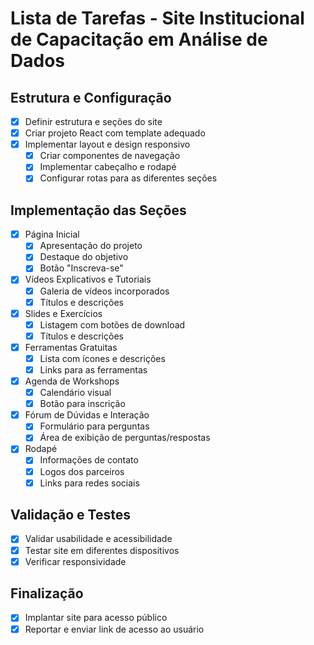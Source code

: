 # Lista de Tarefas - Site Institucional de Capacitação em Análise de Dados

## Estrutura e Configuração
- [x] Definir estrutura e seções do site
- [x] Criar projeto React com template adequado
- [x] Implementar layout e design responsivo
  - [x] Criar componentes de navegação
  - [x] Implementar cabeçalho e rodapé
  - [x] Configurar rotas para as diferentes seções

## Implementação das Seções
- [x] Página Inicial
  - [x] Apresentação do projeto
  - [x] Destaque do objetivo
  - [x] Botão "Inscreva-se"
- [x] Vídeos Explicativos e Tutoriais
  - [x] Galeria de vídeos incorporados
  - [x] Títulos e descrições
- [x] Slides e Exercícios
  - [x] Listagem com botões de download
  - [x] Títulos e descrições
- [x] Ferramentas Gratuitas
  - [x] Lista com ícones e descrições
  - [x] Links para as ferramentas
- [x] Agenda de Workshops
  - [x] Calendário visual
  - [x] Botão para inscrição
- [x] Fórum de Dúvidas e Interação
  - [x] Formulário para perguntas
  - [x] Área de exibição de perguntas/respostas
- [x] Rodapé
  - [x] Informações de contato
  - [x] Logos dos parceiros
  - [x] Links para redes sociais

## Validação e Testes
- [x] Validar usabilidade e acessibilidade
- [x] Testar site em diferentes dispositivos
- [x] Verificar responsividade

## Finalização
- [x] Implantar site para acesso público
- [x] Reportar e enviar link de acesso ao usuário
